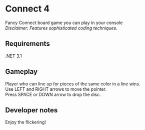 # Connect 4
Fancy Connect board game you can play in your console  
*Disclaimer: Features sophisticated coding techniques.*

## Requirements
.NET 3.1

## Gameplay
Player who can line up for pieces of the same color in a line wins.  
Use LEFT and RIGHT arrows to move the pointer.  
Press SPACE or DOWN arrow to drop the disc.  

## Developer notes
Enjoy the flickering!
